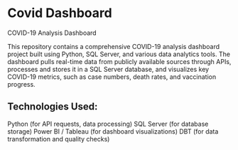 # Covid Dashboard
COVID-19 Analysis Dashboard

This repository contains a comprehensive COVID-19 analysis dashboard project built using Python, SQL Server, and various data analytics tools. The dashboard pulls real-time data from publicly available sources through APIs, processes and stores it in a SQL Server database, and visualizes key COVID-19 metrics, such as case numbers, death rates, and vaccination progress.

## Technologies Used:
Python (for API requests, data processing)
SQL Server (for database storage)
Power BI / Tableau (for dashboard visualizations)
DBT (for data transformation and quality checks)
